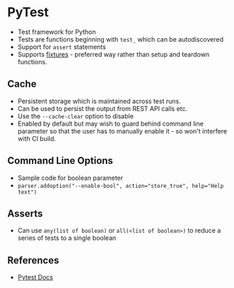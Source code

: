 # PyTest

* Test framework for Python
* Tests are functions beginning with `test_` which can be autodiscovered
* Support for `assert` statements
* Supports [fixtures](https://docs.pytest.org/en/latest/fixture.html) - preferred way rather than setup and teardown functions.

## Cache
* Persistent storage which is maintained across test runs.
* Can be used to persist the output from REST API calls etc.
* Use the `--cache-clear` option to disable
* Enabled by default but may wish to guard behind command line parameter so that the user has to manually enable it - so won't interfere with CI build.

## Command Line Options
* Sample code for boolean parameter
* `parser.addoption("--enable-bool", action="store_true", help="Help text")`

## Asserts
* Can use `any(list of boolean)` or `all(<list of boolean>)` to reduce a series of tests to a single boolean

## References
* [Pytest Docs](https://docs.pytest.org/en/latest/index.html)